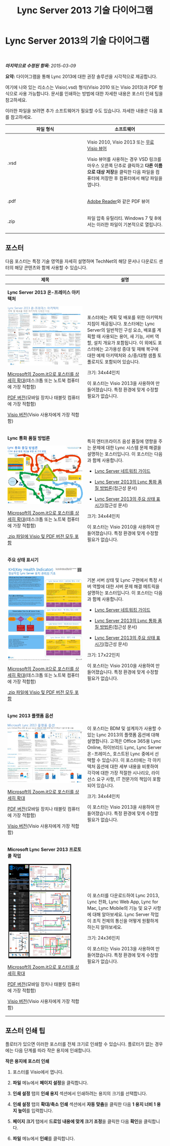 ﻿---
title: Lync Server 2013 기술 다이어그램
TOCTitle: 기술 다이어그램
ms:assetid: 7b6da49b-ac72-4ab0-8957-166e330b38fa
ms:mtpsurl: https://technet.microsoft.com/ko-kr/library/Dn594589(v=OCS.15)
ms:contentKeyID: 61170937
ms.date: 08/24/2015
mtps_version: v=OCS.15
ms.translationtype: HT
---

# Lync Server 2013의 기술 다이어그램

 

_**마지막으로 수정된 항목:** 2015-03-09_

**요약:** 다이어그램을 통해 Lync 2013에 대한 권장 솔루션을 시각적으로 제공합니다.

여기에 나와 있는 리소스는 Visio(.vsd) 형식(Visio 2010 또는 Visio 2013)과 PDF 형식으로 사용 가능합니다. 문서를 인쇄하는 방법에 대한 자세한 내용은 포스터 인쇄 팁을 참고하세요.

이러한 파일을 보려면 추가 소프트웨어가 필요할 수도 있습니다. 자세한 내용은 다음 표를 참고하세요.


<table>
<colgroup>
<col style="width: 50%" />
<col style="width: 50%" />
</colgroup>
<thead>
<tr class="header">
<th>파일 형식</th>
<th>소프트웨어</th>
</tr>
</thead>
<tbody>
<tr class="odd">
<td><p>.vsd</p></td>
<td><p>Visio 2010, Visio 2013 또는 <a href="http://go.microsoft.com/fwlink/?linkid=393676">무료 Visio 뷰어</a></p>
<p>Visio 뷰어를 사용하는 경우 VSD 링크를 마우스 오른쪽 단추로 클릭하고 <strong>다른 이름으로 대상 저장</strong>을 클릭한 다음 파일을 컴퓨터에 저장한 후 컴퓨터에서 해당 파일을 엽니다.</p></td>
</tr>
<tr class="even">
<td><p>.pdf</p></td>
<td><p><a href="http://go.microsoft.com/fwlink/?linkid=393675">Adobe Reader</a>와 같은 PDF 뷰어</p></td>
</tr>
<tr class="odd">
<td><p>.zip</p></td>
<td><p>파일 압축 유틸리티. Windows 7 및 8에서는 이러한 파일이 기본적으로 열립니다.</p></td>
</tr>
</tbody>
</table>


## 포스터

다음 포스터는 특정 기술 영역을 자세히 설명하며 TechNet의 해당 문서나 다운로드 센터의 해당 콘텐츠와 함께 사용할 수 있습니다.


<table>
<colgroup>
<col style="width: 50%" />
<col style="width: 50%" />
</colgroup>
<thead>
<tr class="header">
<th>제목</th>
<th>설명</th>
</tr>
</thead>
<tbody>
<tr class="odd">
<td><p><strong>Lync Server 2013 온-프레미스 아키텍처</strong></p>
<img src="images/Dn594589.36530bb8-732f-4be0-9502-082c01df9fba(OCS.15).jpg" title="Lync 아키텍처 포스터의 축소판 그림" alt="Lync 아키텍처 포스터의 축소판 그림" />
<p><a href="http://go.microsoft.com/fwlink/?linkid=392974">Microsoft의 Zoom.it으로 포스터를 상세히 확대</a>(데스크톱 또는 노트북 컴퓨터에 가장 적합함)</p>
<p><a href="http://go.microsoft.com/fwlink/?linkid=392578">PDF 버전</a>(모바일 장치나 태블릿 컴퓨터에 가장 적합함)</p>
<p><a href="http://go.microsoft.com/fwlink/?linkid=392579">Visio 버전</a>(Visio 사용자에게 가장 적합함)</p></td>
<td><p>포스터에는 계획 및 배포를 위한 아키텍처 지침이 제공됩니다. 포스터에는 Lync Server의 일반적인 구성 요소, 배포를 계획할 때 사용되는 용어, 새 기능, 서버 역할, 설치 개요가 포함됩니다. 이 외에도 포스터에는 고가용성 증대 및 재해 복구에 대한 예제 아키텍처와 소/중/대형 샘플 토폴로지도 포함되어 있습니다.</p>
<p>크기: 34x44인치</p>
<p>이 포스터는 Visio 2013을 사용하여 만들어졌습니다. 특정 환경에 맞게 수정할 필요가 없습니다.</p></td>
</tr>
<tr class="even">
<td><p><strong>Lync 통화 품질 방법론</strong></p>
<img src="images/Dn594589.d239e04a-1c3b-4f0e-93af-88b85198615a(OCS.15).jpg" title="CQM 프로세스를 설명하는 포스터" alt="CQM 프로세스를 설명하는 포스터" />
<p><a href="http://go.microsoft.com/fwlink/?linkid=392972">Microsoft의 Zoom.it으로 포스터를 상세히 확대</a>(데스크톱 또는 노트북 컴퓨터에 가장 적합함)</p>
<p><a href="http://go.microsoft.com/fwlink/?linkid=391841">.zip 파일에 Visio 및 PDF 버전 모두 포함</a></p></td>
<td><p>특히 엔터프라이즈 음성 품질에 영향을 주는 문제에 대한 Lync 시스템 문제 해결을 설명하는 포스터입니다. 이 포스터는 다음과 함께 사용합니다.</p>
<ul>
<li><p><a href="http://go.microsoft.com/fwlink/p/?linkid=390677">Lync Server 네트워킹 가이드</a></p></li>
<li><p><a href="lync-server-2013-poster-lync-call-quality-methodology.md">Lync Server 2013의 Lync 통화 품질 방법론</a>(접근성 문서)</p></li>
<li><p><a href="lync-server-2013-poster-key-health-indicators.md">Lync Server 2013의 주요 상태 표시기</a>(접근성 문서)</p></li>
</ul>
<p>크기: 34x44인치</p>
<p>이 포스터는 Visio 2010을 사용하여 만들어졌습니다. 특정 환경에 맞게 수정할 필요가 없습니다.</p></td>
</tr>
<tr class="odd">
<td><p><strong>주요 상태 표시기</strong></p>
<img src="images/Dn594589.b6fe82bd-d70f-4c1f-a812-b615ac5fa7d7(OCS.15).jpg" title="KHI 데이터를 사용하는 문제 해결에 대해 설명하는 포스터" alt="KHI 데이터를 사용하는 문제 해결에 대해 설명하는 포스터" />
<p><a href="http://go.microsoft.com/fwlink/?linkid=392971">Microsoft의 Zoom.it으로 포스터를 상세히 확대</a>(데스크톱 또는 노트북 컴퓨터에 가장 적합함)</p>
<p><a href="http://go.microsoft.com/fwlink/?linkid=391838">.zip 파일에 Visio 및 PDF 버전 모두 포함</a></p></td>
<td><p>기본 서버 상태 및 Lync 구현에서 특정 서버 역할에 대한 서버 문제 해결 메트릭을 설명하는 포스터입니다. 이 포스터는 다음과 함께 사용합니다.</p>
<ul>
<li><p><a href="http://go.microsoft.com/fwlink/p/?linkid=390677">Lync Server 네트워킹 가이드</a></p></li>
<li><p><a href="lync-server-2013-poster-lync-call-quality-methodology.md">Lync Server 2013의 Lync 통화 품질 방법론</a>(접근성 문서)</p></li>
<li><p><a href="lync-server-2013-poster-key-health-indicators.md">Lync Server 2013의 주요 상태 표시기</a>(접근성 문서)</p></li>
</ul>
<p>크기: 17x22인치</p>
<p>이 포스터는 Visio 2010을 사용하여 만들어졌습니다. 특정 환경에 맞게 수정할 필요가 없습니다.</p></td>
</tr>
<tr class="even">
<td><p><strong>Lync 2013 플랫폼 옵션</strong></p>
<img src="images/Dn594589.c5b66828-c3cf-4654-bb75-b93f97d085b3(OCS.15).jpg" title="플랫폼 옵션 포스터의 축소판 그림 보기" alt="플랫폼 옵션 포스터의 축소판 그림 보기" />
<p><a href="http://go.microsoft.com/fwlink/p/?linkid=391840">Microsoft의 Zoom.it으로 포스터를 상세히 확대</a></p>
<p><a href="http://go.microsoft.com/fwlink/p/?linkid=391837">PDF 버전</a>(모바일 장치나 태블릿 컴퓨터에 가장 적합함)</p>
<p><a href="http://go.microsoft.com/fwlink/p/?linkid=391839">Visio 버전</a>(Visio 사용자에게 가장 적합함)</p></td>
<td><p>이 포스터는 BDM 및 설계자가 사용할 수 있는 Lync 2013의 플랫폼 옵션에 대해 설명합니다. 고객은 Office 365용 Lync Online, 하이브리드 Lync, Lync Server 온-프레미스, 호스트된 Lync 중에서 선택할 수 있습니다. 이 포스터에는 각 아키텍처 옵션에 대한 세부 내용을 비롯하여 각각에 대한 가장 적절한 시나리오, 라이선스 요구 사항, IT 전문가의 책임이 포함되어 있습니다.</p>
<p>크기: 34x44인치</p>
<p>이 포스터는 Visio 2013을 사용하여 만들어졌습니다. 특정 환경에 맞게 수정할 필요가 없습니다.</p></td>
</tr>
<tr class="odd">
<td><p><strong>Microsoft Lync Server 2013 프로토콜 작업</strong></p>
<img src="images/Dn594589.e00f8445-4e00-48f6-a3e2-f97334dde719(OCS.15).jpg" title="프로토콜 작업 부하 포스터의 축소판 그림 보기" alt="프로토콜 작업 부하 포스터의 축소판 그림 보기" />
<p><a href="http://go.microsoft.com/fwlink/?linkid=392970">Microsoft의 Zoom.it으로 포스터를 상세히 확대</a></p>
<p><a href="http://go.microsoft.com/fwlink/?linkid=392512">PDF 버전</a>(모바일 장치나 태블릿 컴퓨터에 가장 적합함)</p>
<p><a href="http://go.microsoft.com/fwlink/?linkid=392513">Visio 버전</a>(Visio 사용자에게 가장 적합함)</p></td>
<td><p>이 포스터를 다운로드하여 Lync 2013, Lync 전화, Lync Web App, Lync for Mac, Lync Mobile의 기능 및 요구 사항에 대해 알아보세요. Lync Server 작업이 조직 전체의 통신을 어떻게 원활하게 하는지 알아보세요.</p>
<p>크기: 24x36인치</p>
<p>이 포스터는 Visio 2013을 사용하여 만들어졌습니다. 특정 환경에 맞게 수정할 필요가 없습니다.</p></td>
</tr>
</tbody>
</table>


## 포스터 인쇄 팁

플로터가 있으면 이러한 포스터를 전체 크기로 인쇄할 수 있습니다. 플로터가 없는 경우에는 다음 단계를 따라 작은 용지에 인쇄합니다.

**작은 용지에 포스터 인쇄**

1.  포스터를 Visio에서 엽니다.

2.  **파일** 메뉴에서 **페이지 설정**을 클릭합니다.

3.  **인쇄 설정** 탭의 **인쇄 용지** 섹션에서 인쇄하려는 용지의 크기를 선택합니다.

4.  **인쇄 설정** 탭의 **확대/축소 인쇄** 섹션에서 **자동 맞춤**을 클릭한 다음 **1 용지 너비 1 용지 높이**를 입력합니다.

5.  **페이지 크기** 탭에서 **드로잉 내용에 맞게 크기 조정**을 클릭한 다음 **확인**을 클릭합니다.

6.  **파일** 메뉴에서 **인쇄**를 클릭합니다.

